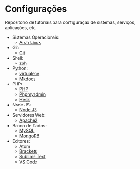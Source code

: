 Configurações
=============

Repositório de tutoriais para configuração de sistemas, serviços, aplicações, etc.

- Sistemas Operacionais:
	- [Arch Linux](mds/sistema-operacional/arch-linux.md)
- Git:
	- [Git](mds/git/git.md)
- Shell:
	- [zsh](mds/shell/zsh.md)
- Python:
	- [virtualenv](mds/python/virtualenv.md)
	- [Mkdocs](mds/python/mkdocs.md)
- PHP:
	- [PHP](mds/php/php.md)
	- [Phpmyadmin](mds/php/phpmyadmin.md)
	- [Hesk](mds/php/hesk.md)
- Node.JS:
	- [Node.JS](mds/nodejs/nodejs.md)
- Servidores Web:
	- [Apache2](mds/servidores-web/apache.md)
- Banco de Dados:
	- [MySQL](mds/banco-de-dados/mysql.md)
	- [MongoDB](mds/banco-de-dados/mongodb.md)
- Editores:
	- [Atom](mds/editores-de-codigo/atom.md)
	- [Brackets](mds/editores-de-codigo/brackets.md)
	- [Sublime Text](mds/editores-de-codigo/sublime-text.md)
	- [VS Code](mds/editores-de-codigo/vs-code.md)
